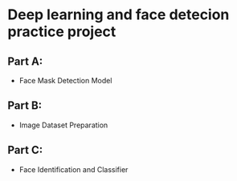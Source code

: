 # Deep learning and face detecion practice project

## Part A:
- Face Mask Detection Model

## Part B:
- Image Dataset Preparation

## Part C:
- Face Identification and Classifier
